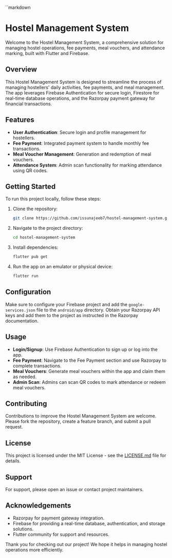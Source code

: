
``markdown
# Hostel Management System

Welcome to the Hostel Management System, a comprehensive solution for managing hostel operations, fee payments, meal vouchers, and attendance marking, built with Flutter and Firebase.

## Overview

This Hostel Management System is designed to streamline the process of managing hostellers' daily activities, fee payments, and meal management. The app leverages Firebase Authentication for secure login, Firestore for real-time database operations, and the Razorpay payment gateway for financial transactions.

## Features

- **User Authentication**: Secure login and profile management for hostellers.
- **Fee Payment**: Integrated payment system to handle monthly fee transactions.
- **Meal Voucher Management**: Generation and redemption of meal vouchers.
- **Attendance System**: Admin scan functionality for marking attendance using QR codes.

## Getting Started

To run this project locally, follow these steps:

1. Clone the repository:
   ```bash
   git clone https://github.com/issunajeeb7/hostel-management-system.git
   ```
2. Navigate to the project directory:
   ```bash
   cd hostel-management-system
   ```
3. Install dependencies:
   ```bash
   flutter pub get
   ```
4. Run the app on an emulator or physical device:
   ```bash
   flutter run
   ```

## Configuration

Make sure to configure your Firebase project and add the `google-services.json` file to the `android/app` directory. Obtain your Razorpay API keys and add them to the project as instructed in the Razorpay documentation.

## Usage

- **Login/Signup**: Use Firebase Authentication to sign up or log into the app.
- **Fee Payment**: Navigate to the Fee Payment section and use Razorpay to complete transactions.
- **Meal Vouchers**: Generate meal vouchers within the app and claim them as needed.
- **Admin Scan**: Admins can scan QR codes to mark attendance or redeem meal vouchers.

## Contributing

Contributions to improve the Hostel Management System are welcome. Please fork the repository, create a feature branch, and submit a pull request.

## License

This project is licensed under the MIT License - see the [LICENSE.md](LICENSE.md) file for details.

## Support

For support, please open an issue or contact project maintainers.

## Acknowledgements

- Razorpay for payment gateway integration.
- Firebase for providing a real-time database, authentication, and storage solutions.
- Flutter community for support and resources.

Thank you for checking out our project! We hope it helps in managing hostel operations more efficiently.

```

